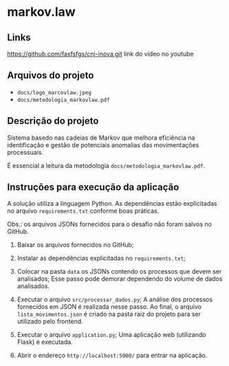 # markov.law

## Links
https://github.com/fasfsfgs/cnj-inova.git
link do vídeo no youtube

## Arquivos do projeto
* `docs/logo_marcovlaw.jpeg`
* `docs/metodologia_markovlaw.pdf`

## Descrição do projeto
Sistema basedo nas cadeias de Markov que melhora eficiência na identificação e gestão de potenciais anomalias das movimentações processuais.

É essencial a leitura da metodologia `docs/metodologia_markovlaw.pdf`.

## Instruções para execução da aplicação
A solução utiliza a linguagem Python.
As dependências estão explicitadas no arquivo `requirements.txt` conforme boas práticas.

Obs.: os arquivos JSONs fornecidos para o desafio não foram salvos no GitHub.

1. Baixar os arquivos fornecidos no GitHub;

2. Instalar as dependências explicitadas no `requirements.txt`;

3. Colocar na pasta `data` os JSONs contendo os processos que devem ser analisados;
Esse passo pode demorar dependendo do volume de dados analisados.

4. Executar o arquivo `src/processar_dados.py`;
A análise dos processos fornecidos em JSON é realizada nesse passo.
Ao final, o arquivo `lista_movimentos.json` é criado na pasta raíz do projeto para ser utilizado pelo frontend.

5. Executar o arquivo `application.py`;
Uma aplicação web (utilizando Flask) é executada.

6. Abrir o endereço `http://localhost:5000/` para entrar na aplicação.
